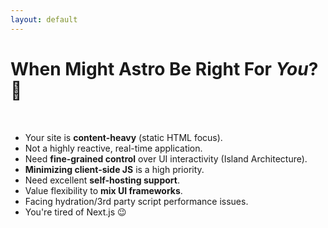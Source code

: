 ```yaml
---
layout: default
---
```


# When Might Astro Be Right For *You*? 🤔
<br>
<div class="grid grid-cols-2 gap-x-8 gap-y-4">

* Your site is **content-heavy** (static HTML focus).
* Not a highly reactive, real-time application.
* Need **fine-grained control** over UI interactivity (Island Architecture).
* **Minimizing client-side JS** is a high priority.
* Need excellent **self-hosting support**.
* Value flexibility to **mix UI frameworks**.
* Facing hydration/3rd party script performance issues.
* You're tired of Next.js 😉

</div> 